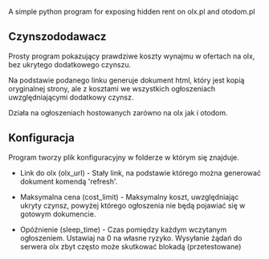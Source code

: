 A simple python program for exposing hidden rent on olx.pl and otodom.pl

## Czynszododawacz
Prosty program pokazujący prawdziwe koszty wynajmu w ofertach na olx, bez ukrytego dodatkowego czynszu.

Na podstawie podanego linku generuje dokument html, który jest kopią oryginalnej strony, ale z kosztami we wszystkich ogłoszeniach uwzględniającymi dodatkowy czynsz.

Działa na ogłoszeniach hostowanych zarówno na olx jak i otodom.

## Konfiguracja

Program tworzy plik konfiguracyjny w folderze w którym się znajduje.

- Link do olx (olx_url) - Stały link, na podstawie którego można generować dokument komendą 'refresh'.

- Maksymalna cena (cost_limit) - Maksymalny koszt, uwzględniając ukryty czynsz, powyżej którego ogłoszenia nie będą pojawiać się w gotowym dokumencie.

- Opóźnienie (sleep_time) - Czas pomiędzy każdym wczytanym ogłoszeniem. Ustawiaj na 0 na własne ryzyko. Wysyłanie żądań do serwera olx zbyt często może skutkować blokadą (przetestowane)
